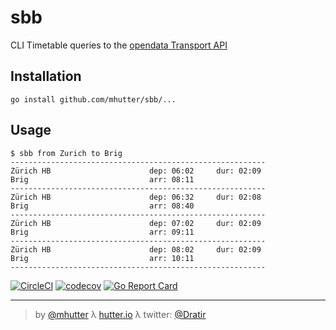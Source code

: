 # sbb

CLI Timetable queries to the [opendata Transport API](https://transport.opendata.ch/)

## Installation

    go install github.com/mhutter/sbb/...

## Usage

    $ sbb from Zurich to Brig
    ---------------------------------------------------------
    Zürich HB                      dep: 06:02     dur: 02:09
    Brig                           arr: 08:11
    ---------------------------------------------------------
    Zürich HB                      dep: 06:32     dur: 02:08
    Brig                           arr: 08:40
    ---------------------------------------------------------
    Zürich HB                      dep: 07:02     dur: 02:09
    Brig                           arr: 09:11
    ---------------------------------------------------------
    Zürich HB                      dep: 08:02     dur: 02:09
    Brig                           arr: 10:11
    ---------------------------------------------------------


[![CircleCI](https://circleci.com/gh/mhutter/sbb.svg?style=svg)](https://circleci.com/gh/mhutter/sbb)
[![codecov](https://codecov.io/gh/mhutter/sbb/branch/master/graph/badge.svg)](https://codecov.io/gh/mhutter/sbb)
[![Go Report Card](https://goreportcard.com/badge/github.com/mhutter/sbb)](https://goreportcard.com/report/github.com/mhutter/sbb)

---
> by [@mhutter](https://github.com/mhutter)
> λ [hutter.io](https://hutter.io/)
> λ twitter: [@Dratir](https://twitter.com/Dratir)
